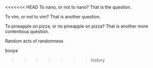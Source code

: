 <<<<<<< HEAD
To nano, or not to nano? That is the question.

To vim, or not to vim? That is another question.

To pineapple on pizza, or no pineapple on pizza? That is another more contentious question.

Random acts of randomness


booya
>>>>>>> history
